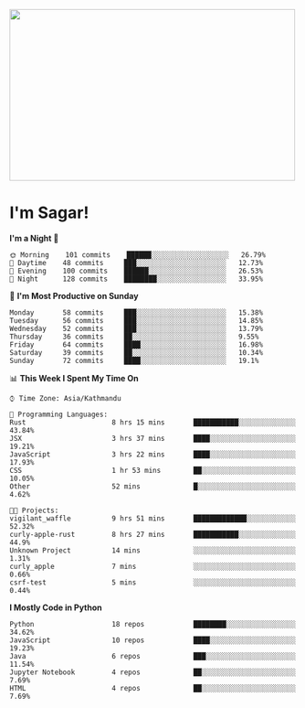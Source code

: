 
<img src="https://media.giphy.com/media/3ornk57KwDXf81rjWM/giphy.gif" width="500" height="300" frameBorder="0" class="giphy-embed" allowFullScreen></img>

#   I'm Sagar!

<!--START_SECTION:waka-->
**I'm a Night 🦉** 

```text
🌞 Morning    101 commits    ██████░░░░░░░░░░░░░░░░░░░   26.79% 
🌆 Daytime    48 commits     ███░░░░░░░░░░░░░░░░░░░░░░   12.73% 
🌃 Evening    100 commits    ██████░░░░░░░░░░░░░░░░░░░   26.53% 
🌙 Night      128 commits    ████████░░░░░░░░░░░░░░░░░   33.95%

```
📅 **I'm Most Productive on Sunday** 

```text
Monday       58 commits     ███░░░░░░░░░░░░░░░░░░░░░░   15.38% 
Tuesday      56 commits     ███░░░░░░░░░░░░░░░░░░░░░░   14.85% 
Wednesday    52 commits     ███░░░░░░░░░░░░░░░░░░░░░░   13.79% 
Thursday     36 commits     ██░░░░░░░░░░░░░░░░░░░░░░░   9.55% 
Friday       64 commits     ████░░░░░░░░░░░░░░░░░░░░░   16.98% 
Saturday     39 commits     ██░░░░░░░░░░░░░░░░░░░░░░░   10.34% 
Sunday       72 commits     ████░░░░░░░░░░░░░░░░░░░░░   19.1%

```


📊 **This Week I Spent My Time On** 

```text
⌚︎ Time Zone: Asia/Kathmandu

💬 Programming Languages: 
Rust                     8 hrs 15 mins       ███████████░░░░░░░░░░░░░░   43.84% 
JSX                      3 hrs 37 mins       ████░░░░░░░░░░░░░░░░░░░░░   19.21% 
JavaScript               3 hrs 22 mins       ████░░░░░░░░░░░░░░░░░░░░░   17.93% 
CSS                      1 hr 53 mins        ██░░░░░░░░░░░░░░░░░░░░░░░   10.05% 
Other                    52 mins             █░░░░░░░░░░░░░░░░░░░░░░░░   4.62%

🐱‍💻 Projects: 
vigilant_waffle          9 hrs 51 mins       █████████████░░░░░░░░░░░░   52.32% 
curly-apple-rust         8 hrs 27 mins       ███████████░░░░░░░░░░░░░░   44.9% 
Unknown Project          14 mins             ░░░░░░░░░░░░░░░░░░░░░░░░░   1.31% 
curly_apple              7 mins              ░░░░░░░░░░░░░░░░░░░░░░░░░   0.66% 
csrf-test                5 mins              ░░░░░░░░░░░░░░░░░░░░░░░░░   0.44%

```

**I Mostly Code in Python** 

```text
Python                   18 repos            ████████░░░░░░░░░░░░░░░░░   34.62% 
JavaScript               10 repos            ████░░░░░░░░░░░░░░░░░░░░░   19.23% 
Java                     6 repos             ███░░░░░░░░░░░░░░░░░░░░░░   11.54% 
Jupyter Notebook         4 repos             ██░░░░░░░░░░░░░░░░░░░░░░░   7.69% 
HTML                     4 repos             ██░░░░░░░░░░░░░░░░░░░░░░░   7.69%

```



<!--END_SECTION:waka-->
